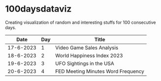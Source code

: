# 100daysdataviz
Creating visualization of random and interesting stuffs for 100 consecutive days.

| Date | Day | Title |
| ------------ | ----- | ------------------ |
| 17-6-2023 | 1 | Video Game Sales Analysis |
| 18-6-2023 | 2 | World Happiness Index 2023 |
| 19-6-2023 | 3 | UFO Sightings in the USA |
| 20-6-2023 | 4 | FED Meeting Minutes Word Frequency|
